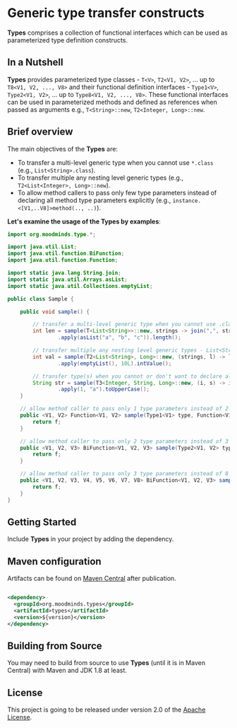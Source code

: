 # Generic type transfer constructs

**Types** comprises a collection of functional interfaces which can be used as parameterized type definition constructs.

## In a Nutshell

**Types** provides parameterized type classes - `T<V>`, `T2<V1, V2>`, ... up to `T8<V1, V2, ..., V8>` and their
functional definition interfaces - `Type1<V>`, `Type2<V1, V2>`, ... up to `Type8<V1, V2, ..., V8>`. These functional interfaces
can be used in parameterized methods and defined as references when passed as arguments e.g., `T<String>::new`, `T2<Integer, Long>::new`.

## Brief overview

The main objectives of the **Types** are:

* To transfer a multi-level generic type when you cannot use `*.class` (e.g., `List<String>.class`).
* To transfer multiple any nesting level generic types (e.g., `T2<List<Integer>, Long>::new`).
* To allow method callers to pass only few type parameters instead of declaring all method type parameters
  explicitly (e.g., `instance.<[V1,..V8]>method(.., ..)`).


**Let's examine the usage of the **Types** by examples**:

```java
import org.moodminds.type.*;

import java.util.List;
import java.util.function.BiFunction;
import java.util.function.Function;

import static java.lang.String.join;
import static java.util.Arrays.asList;
import static java.util.Collections.emptyList;

public class Sample {

    public void sample() {

        // transfer a multi-level generic type when you cannot use .class (e.g., List<String>.class).
        int len = sample(T<List<String>>::new, strings -> join(",", strings))
                .apply(asList("a", "b", "c")).length();

        // transfer multiple any nesting level generic types - List<String> and Long.
        int val = sample(T2<List<String>, Long>::new, (strings, l) -> l)
                .apply(emptyList(), 10L).intValue();

        // transfer type(s) when you cannot or don't want to declare all explicit method type parameters (e.g., this.<[V1,..V8]>sample(.., ..)).
        String str = sample(T3<Integer, String, Long>::new, (i, s) -> i + s)
                .apply(1, "a").toUpperCase();
    }

    // allow method caller to pass only 1 type parameters instead of 2 in explicit method call declaration
    public <V1, V2> Function<V1, V2> sample(Type1<V1> type, Function<V1, V2> f) {
        return f;
    }

    // allow method caller to pass only 2 type parameters instead of 3 in explicit method call declaration
    public <V1, V2, V3> BiFunction<V1, V2, V3> sample(Type2<V1, V2> type, BiFunction<V1, V2, V3> f) {
        return f;
    }

    // allow method caller to pass only 3 type parameters instead of 8 in explicit method call declaration
    public <V1, V2, V3, V4, V5, V6, V7, V8> BiFunction<V1, V2, V3> sample(Type3<V1, V2, V4> type, BiFunction<V1, V2, V3> f) {
        return f;
    }
}
```

## Getting Started

Include **Types** in your project by adding the dependency.

## Maven configuration

Artifacts can be found on [Maven Central](https://search.maven.org/) after publication.

```xml

<dependency>
  <groupId>org.moodminds.types</groupId>
  <artifactId>types</artifactId>
  <version>${version}</version>
</dependency>
```

## Building from Source

You may need to build from source to use **Types** (until it is in Maven Central) with Maven and JDK 1.8 at least.

## License
This project is going to be released under version 2.0 of the [Apache License][l].

[l]: https://www.apache.org/licenses/LICENSE-2.0